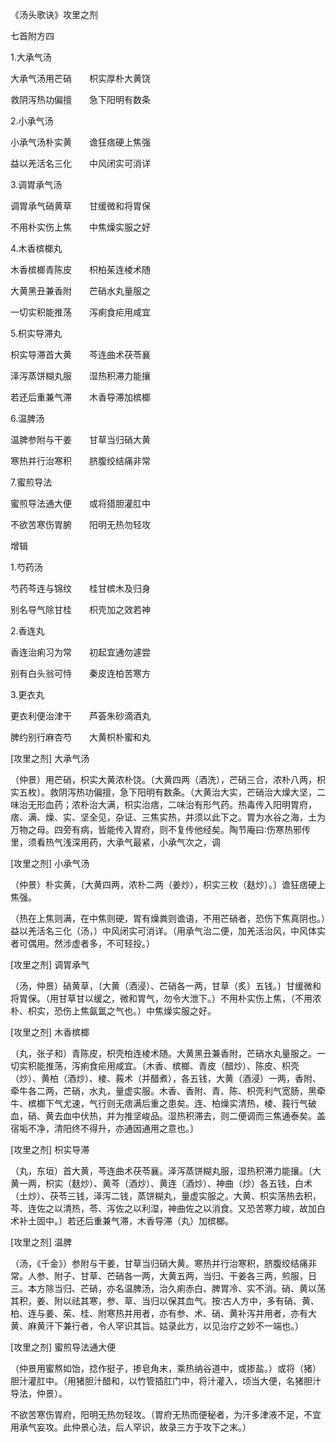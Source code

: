 《汤头歌诀》攻里之剂

七首附方四

1.大承气汤

大承气汤用芒硝　　枳实厚朴大黄饶

救阴泻热功偏擅　　急下阳明有数条

2.小承气汤

小承气汤朴实黄　　谵狂痞硬上焦强

益以羌活名三化　　中风闭实可消详

3.调胃承气汤

调胃承气硝黄草　　甘缓微和将胃保

不用朴实伤上焦　　中焦燥实服之好

4.木香槟榔丸

木香槟榔青陈皮　　枳柏茱连棱术随

大黄黑丑兼香附　　芒硝水丸量服之

一切实积能推荡　　泻痢食疟用咸宜

5.枳实导滞丸

枳实导滞首大黄　　芩连曲术茯苓襄

泽泻蒸饼糊丸服　　湿热积滞力能攘

若还后重兼气滞　　木香导滞加槟榔

6.温脾汤

温脾参附与干姜　　甘草当归硝大黄

寒热并行治寒积　　脐腹绞结痛非常

7.蜜煎导法

蜜煎导法通大便　　或将猎胆灌肛中

不欲苦寒伤胃腑　　阳明无热勿轻攻

增辑

1.芍药汤

芍药芩连与锦纹　　桂甘槟木及归身

别名导气除甘桂　　枳壳加之效若神

2.香连丸

香连治痢习为常　　初起宜通勿遽尝

别有白头翁可恃　　秦皮连柏苦寒方

3.更衣丸

更衣利便治津干　　芦荟朱砂滴酒丸

脾约别行麻杏芍　　大黄枳朴蜜和丸

[攻里之剂] 大承气汤

（仲景）用芒硝，枳实大黄浓朴饶。〔大黄四两（酒洗），芒硝三合，浓朴八两，枳实五枚〕。救阴泻热功偏擅，急下阳明有数条。（大黄治大实，芒硝治大燥大坚，二味治无形血药；浓朴治大满，枳实治痞，二味治有形气药。热毒传入阳明胃府，痞、满、燥、实、坚全见，杂证、三焦实热，并须以此下之。胃为水谷之海，土为万物之母。四旁有病，皆能传入胃府，则不复传他经矣。陶节庵曰∶伤寒热邪传里，须看热气浅深用药，大承气最紧，小承气次之，调

[攻里之剂] 小承气汤

（仲景）朴实黄，〔大黄四两，浓朴二两（姜炒），枳实三枚（麸炒）。〕谵狂痞硬上焦强。

（热在上焦则满，在中焦则硬，胃有燥粪则谵语，不用芒硝者，恐伤下焦真阴也。）益以羌活名三化（汤，）中风闭实可消详。（用承气治二便，加羌活治风，中风体实者可偶用。然涉虚者多，不可轻投。）

[攻里之剂] 调胃承气

（汤，仲景）硝黄草，〔大黄（酒浸）、芒硝各一两，甘草（炙）五钱。〕甘缓微和将胃保。（用甘草甘以缓之，微和胃气，勿令大泄下。）不用朴实伤上焦，（不用浓朴、枳实，恐伤上焦氤氲之气也。）中焦燥实服之好。

[攻里之剂] 木香槟榔

（丸，张子和）青陈皮，枳壳柏连棱术随。大黄黑丑兼香附，芒硝水丸量服之。一切实积能推荡，泻痢食疟用咸宜。〔木香、槟榔、青皮（醋炒）、陈皮、枳壳（炒）、黄柏（酒炒）、棱、莪术（并醋煮），各五钱，大黄（酒浸）一两，香附、牵牛各二两，芒硝，水丸，量虚实服。木香、香附、青、陈、枳壳利气宽肠，黑牵牛、槟榔下气尤速，气行则无痞满后重之患矣。连、柏燥实清热，棱、莪行气破血，硝、黄去血中伏热，并为推坚峻品。湿热积滞去，则二便调而三焦通泰矣。盖宿垢不净，清阳终不得升，亦通因通用之意也。〕

[攻里之剂] 枳实导滞

（丸，东垣）首大黄，芩连曲术茯苓襄。泽泻蒸饼糊丸服，湿热积滞力能攘。〔大黄一两，枳实（麸炒）、黄芩（酒炒）、黄连（酒炒）、神曲（炒）各五钱，白术（土炒）、茯苓三钱，泽泻二钱，蒸饼糊丸，量虚实服之。大黄、枳实荡热去积，芩、连佐之以清热，苓、泻佐之以利湿，神曲佐之以消食。又恐苦寒力峻，故加白术补土固中。〕若还后重兼气滞，木香导滞（丸）加槟榔。

[攻里之剂] 温脾

（汤，《千金》）参附与干姜，甘草当归硝大黄。寒热并行治寒积，脐腹绞结痛非常。人参、附子、甘草、芒硝各一两，大黄五两，当归、干姜各三两，煎服，日三。本方除当归、芒硝，亦名温脾汤，治久痢赤白、脾胃冷、实不消。硝、黄以荡其积，姜、附以祛其寒，参、草、当归以保其血气。按∶古人方中，多有硝、黄、柏、连与姜、茱、桂、附寒热并用者，亦有参、术、硝、黄补泻并用者，亦有大黄、麻黄汗下兼行者，令人罕识其旨。姑录此方，以见治疗之妙不一端也。）

[攻里之剂] 蜜煎导法通大便

（仲景用蜜熬如饴，捻作挺子，掺皂角末，乘热纳谷道中，或掺盐。）或将（猪）胆汁灌肛中。（用猪胆汁醋和，以竹管插肛门中，将汁灌入，顷当大便，名猪胆汁导法，仲景）。

不欲苦寒伤胃府，阳明无热勿轻攻。（胃府无热而便秘者，为汗多津液不足，不宜用承气妄攻。此仲景心法，后人罕识，故录三方于攻下之末。）


